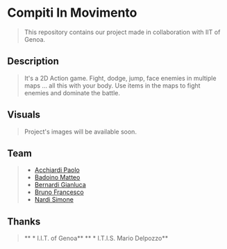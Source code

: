 # Compiti In Movimento

> This repository contains our project made in collaboration with IIT of Genoa.

## Description

> It's a 2D Action game. Fight, dodge, jump, face enemies in multiple maps ... all this with your body. Use items in the maps to fight enemies and dominate the battle.

## Visuals

> Project's images will be available soon.

## Team

> * [Acchiardi Paolo](https://github.com/paoloacchiardi "paoloacchiardi")
> * [Badoino Matteo](https://github.com/BadoinoMatteo "BadoinoMatteo")
> * [Bernardi Gianluca](https://github.com/GianluBerna "GianluBerna")
> * [Bruno Francesco](https://github.com/FraBrunoSchool "FraBrunoSchool")
> * [Nardi Simone](https://github.com/SimoNardi "SimoNardi")

## Thanks
> ** * I.I.T. of Genoa**
> ** * I.T.I.S. Mario Delpozzo**
